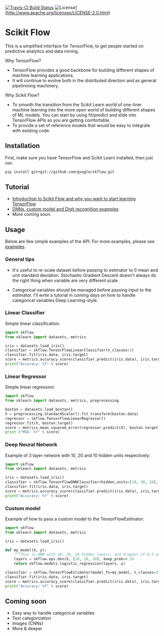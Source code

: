 [![Travis-CI Build Status](https://travis-ci.org/google/skflow.svg?branch=master)](https://travis-ci.org/google/skflow)
![License](https://img.shields.io/github/license/google/skflow.svg)](http://www.apache.org/licenses/LICENSE-2.0.html)
# Scikit Flow

This is a simplified interface for TensorFlow, to get people started on predictive analytics and data mining.

Why TensorFlow?
* TensorFlow provides a good backbone for building different shapes of machine learning applications.
* It will continue to evolve both in the distributed direction and as general pipelinining machinery.

Why Scikit Flow?
* To smooth the transition from the Scikit Learn world of one-liner machine learning into the
more open world of building different shapes of ML models. You can start by using fit/predict and slide into TensorFlow APIs as you are getting comfortable.
* To provide a set of reference models that would be easy to integrate with existing code.

## Installation

First, make sure you have TensorFlow and Scikit Learn installed, then just run:

```Bash
pip install git+git://github.com/google/skflow.git
```

## Tutorial

* [Introduction to Scikit Flow and why you want to start learning TensorFlow](https://medium.com/@ilblackdragon/tensorflow-tutorial-part-1-c559c63c0cb1)
* [DNNs, custom model and Digit recognition examples](https://medium.com/@ilblackdragon/tensorflow-tutorial-part-2-9ffe47049c92)
* More coming soon.

## Usage

Below are few simple examples of the API. 
For more examples, please see [examples](https://github.com/google/skflow/tree/master/examples).

### General tips

* It's useful to re-scale dataset before passing to estimator to 0 mean and unit standard deviation. 
Stochastic Gradient Descent doesn't always do the right thing when variable are very different scale.

* Categorical variables should be managed before passing input to the estimator. I'll write a tutorial in coming days on how to handle categorical variables Deep Learning-style.

### Linear Classifier

Simple linear classification:

```Python
import skflow
from sklearn import datasets, metrics

iris = datasets.load_iris()
classifier = skflow.TensorFlowLinearClassifier(n_classes=3)
classifier.fit(iris.data, iris.target)
score = metrics.accuracy_score(classifier.predict(iris.data), iris.target)
print("Accuracy: %f" % score)
```

### Linear Regressor

Simple linear regression:

```Python
import skflow
from sklearn import datasets, metrics, preprocessing

boston = datasets.load_boston()
X = preprocessing.StandardScaler().fit_transform(boston.data)
regressor = skflow.TensorFlowLinearRegressor()
regressor.fit(X, boston.target)
score = metrics.mean_squared_error(regressor.predict(X), boston.target)
print ("MSE: %f" % score)
```

### Deep Neural Network

Example of 3 layer network with 10, 20 and 10 hidden units respectively:

```Python
import skflow
from sklearn import datasets, metrics

iris = datasets.load_iris()
classifier = skflow.TensorFlowDNNClassifier(hidden_units=[10, 20, 10], n_classes=3)
classifier.fit(iris.data, iris.target)
score = metrics.accuracy_score(classifier.predict(iris.data), iris.target)
print("Accuracy: %f" % score)
```

### Custom model

Example of how to pass a custom model to the TensorFlowEstimator:

```Python
import skflow
from sklearn import datasets, metrics

iris = datasets.load_iris()

def my_model(X, y):
    """This is DNN with 10, 20, 10 hidden layers, and dropout of 0.5 probability."""
    layers = skflow.ops.dnn(X, [10, 20, 10], keep_prob=0.5)
    return skflow.models.logistic_regression(layers, y)

classifier = skflow.TensorFlowEstimator(model_fn=my_model, n_classes=3)
classifier.fit(iris.data, iris.target)
score = metrics.accuracy_score(classifier.predict(iris.data), iris.target)
print("Accuracy: %f" % score)
```

## Coming soon

* Easy way to handle categorical variables
* Text categorization
* Images (CNNs)
* More & deeper
